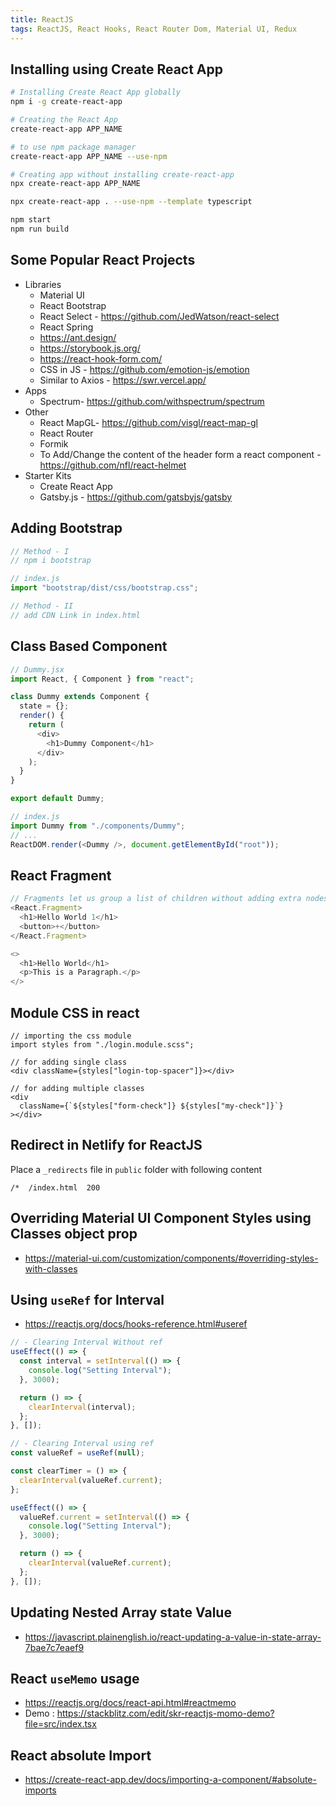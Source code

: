 ```yaml
---
title: ReactJS
tags: ReactJS, React Hooks, React Router Dom, Material UI, Redux
---
```


## Installing using Create React App

```sh
# Installing Create React App globally
npm i -g create-react-app

# Creating the React App
create-react-app APP_NAME

# to use npm package manager
create-react-app APP_NAME --use-npm

# Creating app without installing create-react-app
npx create-react-app APP_NAME

npx create-react-app . --use-npm --template typescript

npm start
npm run build
```

## Some Popular React Projects

- Libraries
  - Material UI
  - React Bootstrap
  - React Select - https://github.com/JedWatson/react-select
  - React Spring
  - https://ant.design/
  - https://storybook.js.org/
  - https://react-hook-form.com/
  - CSS in JS - https://github.com/emotion-js/emotion
  - Similar to Axios - https://swr.vercel.app/
- Apps
  - Spectrum- https://github.com/withspectrum/spectrum
- Other
  - React MapGL- https://github.com/visgl/react-map-gl
  - React Router
  - Formik
  - To Add/Change the content of the header form a react component - https://github.com/nfl/react-helmet
- Starter Kits
  - Create React App
  - Gatsby.js - https://github.com/gatsbyjs/gatsby

## Adding Bootstrap

```js
// Method - I
// npm i bootstrap

// index.js
import "bootstrap/dist/css/bootstrap.css";

// Method - II
// add CDN Link in index.html
```

## Class Based Component

```js
// Dummy.jsx
import React, { Component } from "react";

class Dummy extends Component {
  state = {};
  render() {
    return (
      <div>
        <h1>Dummy Component</h1>
      </div>
    );
  }
}

export default Dummy;

// index.js
import Dummy from "./components/Dummy";
// ...
ReactDOM.render(<Dummy />, document.getElementById("root"));
```

## React Fragment

```js
// Fragments let us group a list of children without adding extra nodes to the DOM
<React.Fragment>
  <h1>Hello World 1</h1>
  <button>+</button>
</React.Fragment>

<>
  <h1>Hello World</h1>
  <p>This is a Paragraph.</p>
</>
```

## Module CSS in react

```tsx
// importing the css module
import styles from "./login.module.scss";

// for adding single class
<div className={styles["login-top-spacer"]}></div>

// for adding multiple classes
<div
  className={`${styles["form-check"]} ${styles["my-check"]}`}
></div>
```

## Redirect in Netlify for ReactJS

Place a `_redirects` file in `public` folder with following content

```
/*  /index.html  200
```

## Overriding Material UI Component Styles using Classes object prop

- https://material-ui.com/customization/components/#overriding-styles-with-classes

## Using `useRef` for Interval

- https://reactjs.org/docs/hooks-reference.html#useref

```js
// - Clearing Interval Without ref
useEffect(() => {
  const interval = setInterval(() => {
    console.log("Setting Interval");
  }, 3000);

  return () => {
    clearInterval(interval);
  };
}, []);

// - Clearing Interval using ref
const valueRef = useRef(null);

const clearTimer = () => {
  clearInterval(valueRef.current);
};

useEffect(() => {
  valueRef.current = setInterval(() => {
    console.log("Setting Interval");
  }, 3000);

  return () => {
    clearInterval(valueRef.current);
  };
}, []);
```

## Updating Nested Array state Value

- https://javascript.plainenglish.io/react-updating-a-value-in-state-array-7bae7c7eaef9

## React `useMemo` usage

- https://reactjs.org/docs/react-api.html#reactmemo
- Demo : https://stackblitz.com/edit/skr-reactjs-momo-demo?file=src/index.tsx

## React absolute Import

- https://create-react-app.dev/docs/importing-a-component/#absolute-imports

